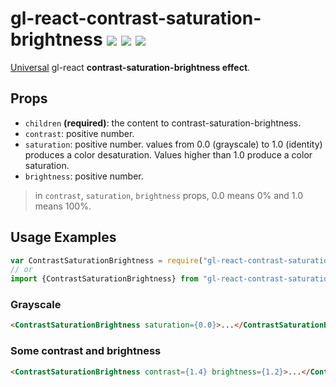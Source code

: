 # gl-react-contrast-saturation-brightness ![](https://img.shields.io/npm/v/gl-react-contrast-saturation-brightness.svg) ![](https://img.shields.io/badge/gl--react-3-05F561.svg) ![](https://img.shields.io/badge/gl--react-dom%20%7C%20native-f90.svg)

[Universal](https://projectseptemberinc.gitbooks.io/gl-react/content/docs/universal.html) gl-react **contrast-saturation-brightness effect**.

## Props

- `children` **(required)**: the content to contrast-saturation-brightness.
- `contrast`: positive number.
- `saturation`: positive number. values from 0.0 (grayscale) to 1.0 (identity) produces a color desaturation. Values higher than 1.0 produce a color saturation.
- `brightness`: positive number.

> in `contrast`, `saturation`, `brightness` props, 0.0 means 0% and 1.0 means 100%.

## Usage Examples

```js
var ContrastSaturationBrightness = require("gl-react-contrast-saturation-brightness").ContrastSaturationBrightness;
// or
import {ContrastSaturationBrightness} from "gl-react-contrast-saturation-brightness";
```

### Grayscale

```html
<ContrastSaturationBrightness saturation={0.0}>...</ContrastSaturationBrightness>
```

### Some contrast and brightness

```html
<ContrastSaturationBrightness contrast={1.4} brightness={1.2}>...</ContrastSaturationBrightness>
```
